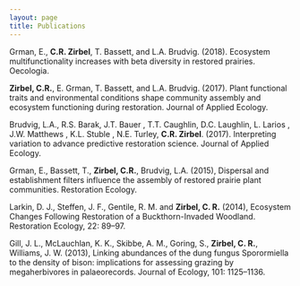 ```yaml
---
layout: page
title: Publications
---
```


Grman, E., **C.R. Zirbel**, T. Bassett, and L.A. Brudvig. (2018). Ecosystem multifunctionality increases with beta diversity in
restored prairies. Oecologia.

**Zirbel, C.R.**, E. Grman, T. Bassett, and L.A. Brudvig. (2017). Plant functional traits and environmental
conditions shape community assembly and ecosystem functioning during restoration. Journal of
Applied Ecology.

Brudvig, L.A., R.S. Barak, J.T. Bauer , T.T. Caughlin, D.C. Laughlin, L. Larios , J.W. Matthews , K.L. Stuble ,
N.E. Turley, **C.R. Zirbel**. (2017). Interpreting variation to advance predictive restoration
science. Journal of Applied Ecology.

Grman, E., Bassett, T., **Zirbel, C.R.**, Brudvig, L.A. (2015), Dispersal and establishment filters influence
the assembly of restored prairie plant communities. Restoration Ecology.

Larkin, D. J., Steffen, J. F., Gentile, R. M. and **Zirbel, C. R.** (2014), Ecosystem Changes Following
Restoration of a Buckthorn-Invaded Woodland. Restoration Ecology, 22: 89–97.

Gill, J. L., McLauchlan, K. K., Skibbe, A. M., Goring, S., **Zirbel, C. R.**, Williams, J. W. (2013), Linking
abundances of the dung fungus Sporormiella to the density of bison: implications for assessing
grazing by megaherbivores in palaeorecords. Journal of Ecology, 101: 1125–1136.
